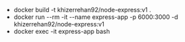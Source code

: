 - docker build -t khizerrehan92/node-express:v1 .
- docker run --rm -it --name express-app -p 6000:3000 -d khizerrehan92/node-express:v1
- docker exec -it express-app bash